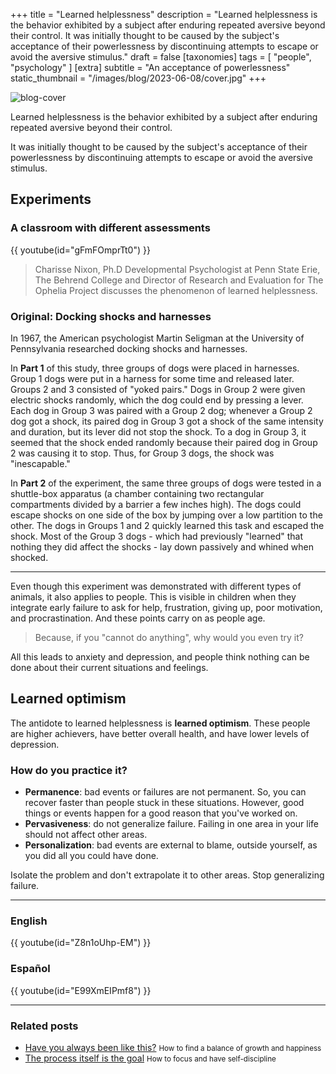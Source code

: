 +++
title = "Learned helplessness"
description = "Learned helplessness is the behavior exhibited by a subject after enduring repeated aversive beyond their control. It was initially thought to be caused by the subject's acceptance of their powerlessness by discontinuing attempts to escape or avoid the aversive stimulus."
draft = false
[taxonomies]
tags = [ "people", "psychology" ]
[extra]
subtitle = "An acceptance of powerlessness"
static_thumbnail = "/images/blog/2023-06-08/cover.jpg"
+++

![blog-cover](/images/blog/2023-06-08/cover.jpg)

Learned helplessness is the behavior exhibited by a subject after enduring repeated aversive beyond their control. 

<!-- more -->

It was initially thought to be caused by the subject's acceptance of their powerlessness by discontinuing attempts to escape or avoid the aversive stimulus.

## Experiments

### A classroom with different assessments

{{ youtube(id="gFmFOmprTt0") }}

> Charisse Nixon, Ph.D Developmental Psychologist at Penn State Erie, The Behrend College and Director of Research and Evaluation for The Ophelia Project discusses the phenomenon of learned helplessness.


### Original: Docking shocks and harnesses

In 1967, the American psychologist Martin Seligman at the University of Pennsylvania researched docking shocks and harnesses.

In **Part 1** of this study, three groups of dogs were placed in harnesses. Group 1 dogs were put in a harness for some time and released later. Groups 2 and 3 consisted of "yoked pairs." Dogs in Group 2 were given electric shocks randomly, which the dog could end by pressing a lever. Each dog in Group 3 was paired with a Group 2 dog; whenever a Group 2 dog got a shock, its paired dog in Group 3 got a shock of the same intensity and duration, but its lever did not stop the shock. To a dog in Group 3, it seemed that the shock ended randomly because their paired dog in Group 2 was causing it to stop. Thus, for Group 3 dogs, the shock was "inescapable."

In **Part 2** of the experiment, the same three groups of dogs were tested in a shuttle-box apparatus (a chamber containing two rectangular compartments divided by a barrier a few inches high). The dogs could escape shocks on one side of the box by jumping over a low partition to the other. The dogs in Groups 1 and 2 quickly learned this task and escaped the shock. Most of the Group 3 dogs - which had previously "learned" that nothing they did affect the shocks - lay down passively and whined when shocked.

---

Even though this experiment was demonstrated with different types of animals, it also applies to people. This is visible in children when they integrate early failure to ask for help, frustration, giving up, poor motivation, and procrastination. And these points carry on as people age.

> Because, if you "cannot do anything", why would you even try it?

All this leads to anxiety and depression, and people think nothing can be done about their current situations and feelings.

## Learned optimism

The antidote to learned helplessness is **learned optimism**. These people are higher achievers, have better overall health, and have lower levels of depression.

### How do you practice it?

- **Permanence**: bad events or failures are not permanent. So, you can recover faster than people stuck in these situations. However, good things or events happen for a good reason that you've worked on.
- **Pervasiveness**: do not generalize failure. Failing in one area in your life should not affect other areas.
- **Personalization**: bad events are external to blame, outside yourself, as you did all you could have done.

Isolate the problem and don't extrapolate it to other areas. Stop generalizing failure.

---

### English

{{ youtube(id="Z8n1oUhp-EM") }}

### Español

{{ youtube(id="E99XmEIPmf8") }}

---

### Related posts

- [Have you always been like this?](/blog/have-you-always-been-like-this/) <small>How to find a balance of growth and happiness</small>
- [The process itself is the goal](/blog/the-process-itself-is-the-goal/) <small>How to focus and have self-discipline</small>
